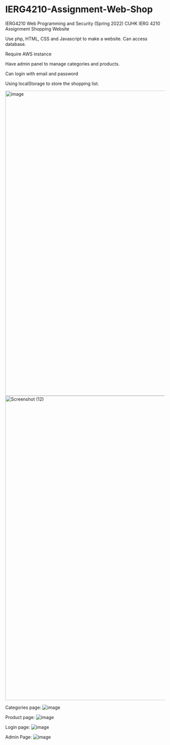 # IERG4210-Assignment-Web-Shop
IERG4210 Web Programming and Security (Spring 2022)
CUHK IERG 4210 Assignment Shopping Website

Use php, HTML, CSS and Javascript to make a website.
Can access database.

Require AWS instance

Have admin panel to manage categories and products.

Can login with email and password

Using localStorage to store the shopping list.

<img width="960" alt="image" src="https://user-images.githubusercontent.com/60846680/160234959-d85b8e9f-63a5-4699-a0dd-b2fa55b8e14e.png">

<img width="958" alt="Screenshot (12)" src="https://user-images.githubusercontent.com/60846680/160235231-549b6ef1-a634-4a11-9dce-e13000356792.png">

Categories page:
![image](https://user-images.githubusercontent.com/60846680/160236948-313c32f4-21b8-48cb-a45d-7e96917ea5ad.png)

Product page:
![image](https://user-images.githubusercontent.com/60846680/160236958-8850d5c1-ecc2-48e8-bf5f-8e726748d99c.png)


Login page:
![image](https://user-images.githubusercontent.com/60846680/160236876-2f985440-5d02-458a-9d2b-1c6807bd18c8.png)


Admin Page:
![image](https://user-images.githubusercontent.com/60846680/160236902-69490d45-ebd9-4ce3-a520-2af2fbc36c76.png)



